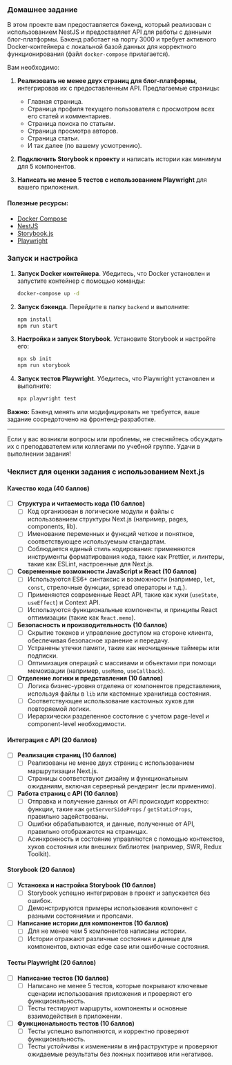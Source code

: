 ### Домашнее задание

В этом проекте вам предоставляется бэкенд, который реализован с использованием NestJS и предоставляет API для работы с данными блог-платформы. Бэкенд работает на порту 3000 и требует активного Docker-контейнера с локальной базой данных для корректного функционирования (файл `docker-compose` прилагается).

Вам необходимо:

1. **Реализовать не менее двух страниц для блог-платформы**, интегрировав их с предоставленным API. Предлагаемые страницы:
    - Главная страница.
    - Страница профиля текущего пользователя с просмотром всех его статей и комментариев.
    - Страница поиска по статьям.
    - Страница просмотра авторов.
    - Страница статьи.
    - И так далее (по вашему усмотрению).

2. **Подключить Storybook к проекту** и написать истории как минимум для 5 компонентов.

3. **Написать не менее 5 тестов с использованием Playwright** для вашего приложения.

#### Полезные ресурсы:

- [Docker Compose](https://docs.docker.com/compose/)
- [NestJS](https://nestjs.com/)
- [Storybook.js](https://storybook.js.org/)
- [Playwright](https://playwright.dev/)


### Запуск и настройка

1. **Запуск Docker контейнера**. Убедитесь, что Docker установлен и запустите контейнер с помощью команды:
   ```bash
   docker-compose up -d
   ```

2. **Запуск бэкенда**. Перейдите в папку `backend` и выполните:
   ```bash
   npm install
   npm run start
   ```

3. **Настройка и запуск Storybook**. Установите Storybook и настройте его:
   ```bash
   npx sb init
   npm run storybook
   ```

4. **Запуск тестов Playwright**. Убедитесь, что Playwright установлен и выполните:
   ```bash
   npx playwright test
   ```

**Важно:** Бэкенд менять или модифицировать не требуется, ваше задание сосредоточено на фронтенд-разработке.

--- 

Если у вас возникли вопросы или проблемы, не стесняйтесь обсуждать их с преподавателем или коллегами по учебной группе. Удачи в выполнении задания!


### Чеклист для оценки задания с использованием Next.js

#### Качество кода (40 баллов)

- [ ] **Структура и читаемость кода (10 баллов)**
    - [ ] Код организован в логические модули и файлы с использованием структуры Next.js (например, pages, components, lib).
    - [ ] Именование переменных и функций четкое и понятное, соответствующее используемым стандартам.
    - [ ] Соблюдается единый стиль кодирования: применяются инструменты форматирования кода, такие как Prettier, и линтеры, такие как ESLint, настроенные для Next.js.

- [ ] **Современные возможности JavaScript и React (10 баллов)**
    - [ ] Используются ES6+ синтаксис и возможности (например, `let`, `const`, стрелочные функции, spread операторы и т.д.).
    - [ ] Применяются современные React API, такие как хуки (`useState`, `useEffect`) и Context API.
    - [ ] Используются функциональные компоненты, и принципы React оптимизации (такие как `React.memo`).

- [ ] **Безопасность и производительность (10 баллов)**
    - [ ] Скрытие токенов и управление доступом на стороне клиента, обеспечивая безопасное хранение и передачу.
    - [ ] Устранены утечки памяти, такие как неочищенные таймеры или подписки.
    - [ ] Оптимизация операций с массивами и объектами при помощи мемоизации (например, `useMemo`, `useCallback`).

- [ ] **Отделение логики и представления (10 баллов)**
    - [ ] Логика бизнес-уровня отделена от компонентов представления, используя файлы в `lib` или кастомные хранилища состояния.
    - [ ] Соответствующее использование кастомных хуков для повторяемой логики.
    - [ ] Иерархически разделенное состояние с учетом page-level и component-level необходимости.

#### Интеграция с API (20 баллов)

- [ ] **Реализация страниц (10 баллов)**
    - [ ] Реализованы не менее двух страниц с использованием маршрутизации Next.js.
    - [ ] Страницы соответствуют дизайну и функциональным ожиданиям, включая серверный рендеринг (если применимо).

- [ ] **Работа страниц с API (10 баллов)**
    - [ ] Отправка и получение данных от API происходит корректно: функции, такие как `getServerSideProps` / `getStaticProps`, правильно задействованы.
    - [ ] Ошибки обрабатываются, и данные, полученные от API, правильно отображаются на страницах.
    - [ ] Асинхронность и состояние управляются с помощью контекстов, хуков состояния или внешних библиотек (например, SWR, Redux Toolkit).

#### Storybook (20 баллов)

- [ ] **Установка и настройка Storybook (10 баллов)**
    - [ ] Storybook успешно интегрирован в проект и запускается без ошибок.
    - [ ] Демонстрируются примеры использования компонент с разными состояниями и пропсами.

- [ ] **Написание истории для компонентов (10 баллов)**
    - [ ] Для не менее чем 5 компонентов написаны истории.
    - [ ] Истории отражают различные состояния и данные для компонентов, включая edge case или ошибочные состояния.

#### Тесты Playwright (20 баллов)

- [ ] **Написание тестов (10 баллов)**
    - [ ] Написано не менее 5 тестов, которые покрывают ключевые сценарии использования приложения и проверяют его функциональность.
    - [ ] Тесты тестируют маршруты, компоненты и основные взаимодействия в приложении.

- [ ] **Функциональность тестов (10 баллов)**
    - [ ] Тесты успешно выполняются, и корректно проверяют функциональность.
    - [ ] Тесты устойчивы к изменениям в инфраструктуре и проверяют ожидаемые результаты без ложных позитивов или негативов.
